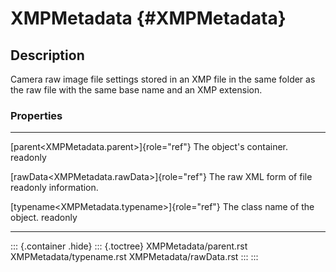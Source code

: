 XMPMetadata {#XMPMetadata}
===========

Description
-----------

Camera raw image file settings stored in an XMP file in the same folder
as the raw file with the same base name and an XMP extension.

### Properties

  ------------------------------------------------ -------------------------------
  [parent\<XMPMetadata.parent\>]{role="ref"}       The object\'s container.
  readonly                                         

  [rawData\<XMPMetadata.rawData\>]{role="ref"}     The raw XML form of file
  readonly                                         information.

  [typename\<XMPMetadata.typename\>]{role="ref"}   The class name of the object.
  readonly                                         
  ------------------------------------------------ -------------------------------

::: {.container .hide}
::: {.toctree}
XMPMetadata/parent.rst XMPMetadata/typename.rst XMPMetadata/rawData.rst
:::
:::
